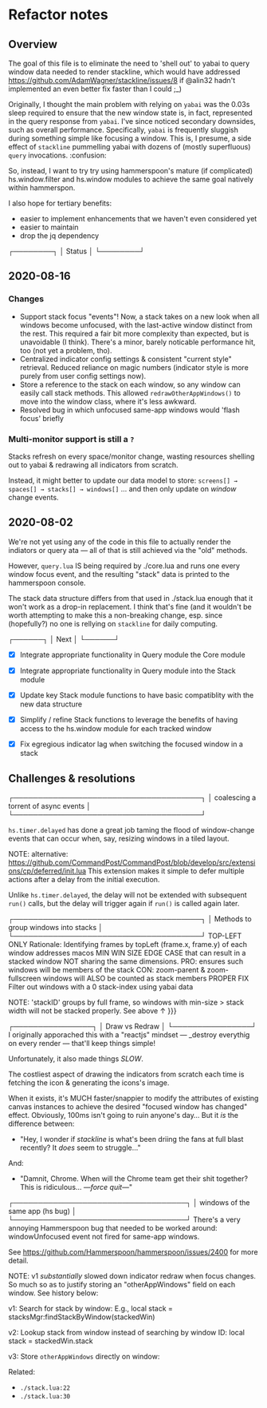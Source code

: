 # Refactor notes

## Overview

The goal of this file is to eliminate the need to 'shell out' to yabai to query
window data needed to render stackline, which would have addressed 
https://github.com/AdamWagner/stackline/issues/8 if @alin32 hadn't implemented
an even better fix faster than I could ;_) 

Originally, I thought the main problem with relying on `yabai` was the 0.03s sleep required to ensure that the new window state is, in fact, represented in the query response from `yabai`. I've since noticed secondary downsides, such as overall performance. Specifically, `yabai` is frequently sluggish during something simple like focusing a window. This is, I presume, a side effect of `stackline` pummelling yabai with dozens of (mostly superfluous) `query` invocations. :confusion:

So, instead, I want to try  try using hammerspoon's mature (if complicated) hs.window.filter and hs.window modules to achieve the same goal natively within hammerspon.

I also hope for tertiary benefits:

- easier to implement enhancements that we haven't even considered yet
- easier to maintain
- drop the jq dependency


┌────────┐
│ Status │
└────────┘

## 2020-08-16

### Changes

- Support stack focus "events"! Now, a stack takes on a new look when all windows become unfocused, with the last-active window distinct from the rest. This required a fair bit more complexity than expected, but is unavoidable (I think). There's a minor, barely noticable performance hit, too (not yet a problem, tho).
- Centralized indicator config settings & consistent "current style" retrieval. Reduced reliance on magic numbers (indicator style is more purely from user config settings now).
- Store a reference to the stack on each window, so any window can easily call stack methods. This allowed `redrawOtherAppWindows()` to move into the window class, where it's less awkward.
- Resolved bug in which unfocused same-app windows would 'flash focus' briefly

### Multi-monitor support is still a `?`

Stacks refresh on every space/monitor change, wasting resources shelling out to yabai & redrawing all indicators from scratch. 

Instead, it might better to update our data model to store: `screens[] → spaces[] → stacks[] → windows[]` … and then only update on *window* change events.

## 2020-08-02

We're not yet using any of the code in this file to actually render the indiators or query ata — all of that is still achieved via the "old" methods.

However, `query.lua` IS being required by ./core.lua and runs one every window focus event, and the resulting "stack" data is printed to the hammerspoon console.

The stack data structure differs from that used in ./stack.lua enough that it won't work as a drop-in replacement. I think that's fine (and it wouldn't be worth attempting to make this a non-breaking change, esp. since (hopefully?) no one is rellying on `stackline` for daily computing.

┌──────┐
│ Next │
└──────┘
- [x] Integrate appropriate functionality in Query module the Core module
- [x] Integrate appropriate functionality in Query module into the Stack module
- [x] Update key Stack module functions to have basic compatiblity with the new
  data structure
- [x] Simplify / refine Stack functions to leverage the benefits of having access to the hs.window module for each tracked window
- [x] Fix egregious indicator lag when switching the focused window in a stack


## Challenges & resolutions

┌──────────────────────────────────────┐
│ coalescing a torrent of async events │
└──────────────────────────────────────┘

`hs.timer.delayed` has done a great job taming the flood of window-change events that can occur when, say, resizing windows in a tiled layout.

NOTE: alternative: https://github.com/CommandPost/CommandPost/blob/develop/src/extensions/cp/deferred/init.lua This extension makes it simple to defer multiple actions after a delay from the initial execution.

Unlike `hs.timer.delayed`, the delay will not be extended with subsequent `run()` calls, but the delay will trigger again if `run()` is called again later.


┌──────────────────────────────────────┐
│ Methods to group windows into stacks │
└──────────────────────────────────────┘
TOP-LEFT ONLY
Rationale: Identifying frames by topLeft (frame.x, frame.y) of each window
addresses macos MIN WIN SIZE EDGE CASE that can result in a stacked
window NOT sharing the same dimensions.
PRO:
   ensures such windows will be members of the stack
CON:
   zoom-parent & zoom-fullscreen windows will ALSO be counted as stack members
PROPER FIX
   Filter out windows with a 0 stack-index using yabai data

NOTE: 'stackID' groups by full frame, so windows with min-size > stack
width will not be stacked properly. See above ↑ }}}


┌────────────────┐
│ Draw vs Redraw │
└────────────────┘
I originally apporached this with a "reactjs" mindset — _destroy everythig on every render — that'll keep things simple!

Unfortunately, it also made things _SLOW_.

The costliest aspect of drawing the indicators from scratch each time is
fetching the icon & generating the icons's image.

When it exists, it's MUCH faster/snappier to modify the attributes of existing canvas instances to achieve the desired "focused window has changed" effect.  Obviously, 100ms isn't going to ruin anyone's day… But it _is_ the difference between: 

- "Hey, I wonder if _stackline_ is what's been driing the fans at full blast recently? It _does_ seem to struggle…"

And:

- "Damnit, Chrome. When will the Chrome team get their shit together? This is ridiculous… _—force quit—_"


┌───────────────────────────────────┐
│ windows of the same app (hs bug)  │
└───────────────────────────────────┘
There's a very annoying Hammerspoon bug that needed to be worked around: windowUnfocused event not fired for same-app windows. 

See https://github.com/Hammerspoon/hammerspoon/issues/2400 for more detail.

NOTE: v1 *substantially* slowed down indicator redraw when focus changes. So much so as to justify storing an "otherAppWindows" field on each window. See history below:

v1: Search for stack by window:
    E.g., local stack = stacksMgr:findStackByWindow(stackedWin)

v2: Lookup stack from window instead of searching by window ID:
    local stack = stackedWin.stack

v3: Store `otherAppWindows` directly on window:

Related:

- `./stack.lua:22`
- `./stack.lua:30`
